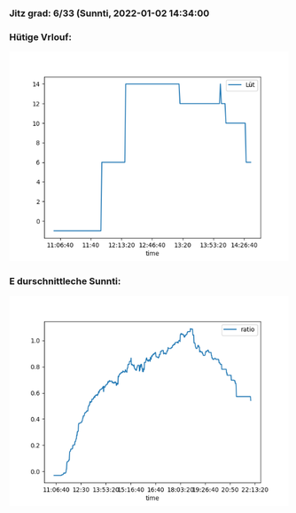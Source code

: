 ### Jitz grad: 6/33 (Sunnti, 2022-01-02 14:34:00

### Hütige Vrlouf:
![Graph](Today.png)

### E durschnittleche Sunnti:
![Graph](Sunnti.png)